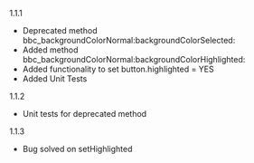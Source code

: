 1.1.1

- Deprecated method bbc_backgroundColorNormal:backgroundColorSelected:
- Added method bbc_backgroundColorNormal:backgroundColorHighlighted:
- Added functionality to set button.highlighted = YES
- Added Unit Tests
 
1.1.2

- Unit tests for deprecated method
 
1.1.3

- Bug solved on setHighlighted
